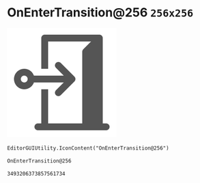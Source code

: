 # OnEnterTransition@256 `256x256`
<img src="/img/OnEnterTransition@256.png" width=256 height=256>

``` CSharp
EditorGUIUtility.IconContent("OnEnterTransition@256")
```
```
OnEnterTransition@256
```
```
3493206373857561734
```
